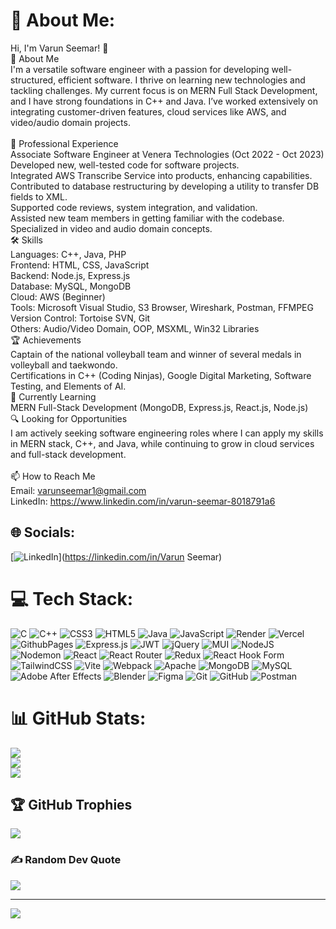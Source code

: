 # 💫 About Me:
Hi, I'm Varun Seemar! 👋<br>🚀 About Me<br>I'm a versatile software engineer with a passion for developing well-structured, efficient software. I thrive on learning new technologies and tackling challenges. My current focus is on MERN Full Stack Development, and I have strong foundations in C++ and Java. I’ve worked extensively on integrating customer-driven features, cloud services like AWS, and video/audio domain projects.<br><br>💼 Professional Experience<br>Associate Software Engineer at Venera Technologies (Oct 2022 - Oct 2023)<br>Developed new, well-tested code for software projects.<br>Integrated AWS Transcribe Service into products, enhancing capabilities.<br>Contributed to database restructuring by developing a utility to transfer DB fields to XML.<br>Supported code reviews, system integration, and validation.<br>Assisted new team members in getting familiar with the codebase.<br>Specialized in video and audio domain concepts.<br>🛠️ Skills<br>Languages: C++, Java, PHP<br>Frontend: HTML, CSS, JavaScript<br>Backend: Node.js, Express.js<br>Database: MySQL, MongoDB<br>Cloud: AWS (Beginner)<br>Tools: Microsoft Visual Studio, S3 Browser, Wireshark, Postman, FFMPEG<br>Version Control: Tortoise SVN, Git<br>Others: Audio/Video Domain, OOP, MSXML, Win32 Libraries<br>🏆 Achievements<br>Captain of the national volleyball team and winner of several medals in volleyball and taekwondo.<br>Certifications in C++ (Coding Ninjas), Google Digital Marketing, Software Testing, and Elements of AI.<br>🌱 Currently Learning<br>MERN Full-Stack Development (MongoDB, Express.js, React.js, Node.js)<br>🔍 Looking for Opportunities<br>I am actively seeking software engineering roles where I can apply my skills in MERN stack, C++, and Java, while continuing to grow in cloud services and full-stack development.<br><br>📫 How to Reach Me<br>Email: varunseemar1@gmail.com<br>LinkedIn: https://www.linkedin.com/in/varun-seemar-8018791a6


## 🌐 Socials:
[![LinkedIn](https://img.shields.io/badge/LinkedIn-%230077B5.svg?logo=linkedin&logoColor=white)](https://linkedin.com/in/Varun Seemar) 

# 💻 Tech Stack:
![C](https://img.shields.io/badge/c-%2300599C.svg?style=for-the-badge&logo=c&logoColor=white) ![C++](https://img.shields.io/badge/c++-%2300599C.svg?style=for-the-badge&logo=c%2B%2B&logoColor=white) ![CSS3](https://img.shields.io/badge/css3-%231572B6.svg?style=for-the-badge&logo=css3&logoColor=white) ![HTML5](https://img.shields.io/badge/html5-%23E34F26.svg?style=for-the-badge&logo=html5&logoColor=white) ![Java](https://img.shields.io/badge/java-%23ED8B00.svg?style=for-the-badge&logo=openjdk&logoColor=white) ![JavaScript](https://img.shields.io/badge/javascript-%23323330.svg?style=for-the-badge&logo=javascript&logoColor=%23F7DF1E) ![Render](https://img.shields.io/badge/Render-%46E3B7.svg?style=for-the-badge&logo=render&logoColor=white) ![Vercel](https://img.shields.io/badge/vercel-%23000000.svg?style=for-the-badge&logo=vercel&logoColor=white) ![GithubPages](https://img.shields.io/badge/github%20pages-121013?style=for-the-badge&logo=github&logoColor=white) ![Express.js](https://img.shields.io/badge/express.js-%23404d59.svg?style=for-the-badge&logo=express&logoColor=%2361DAFB) ![JWT](https://img.shields.io/badge/JWT-black?style=for-the-badge&logo=JSON%20web%20tokens) ![jQuery](https://img.shields.io/badge/jquery-%230769AD.svg?style=for-the-badge&logo=jquery&logoColor=white) ![MUI](https://img.shields.io/badge/MUI-%230081CB.svg?style=for-the-badge&logo=mui&logoColor=white) ![NodeJS](https://img.shields.io/badge/node.js-6DA55F?style=for-the-badge&logo=node.js&logoColor=white) ![Nodemon](https://img.shields.io/badge/NODEMON-%23323330.svg?style=for-the-badge&logo=nodemon&logoColor=%BBDEAD) ![React](https://img.shields.io/badge/react-%2320232a.svg?style=for-the-badge&logo=react&logoColor=%2361DAFB) ![React Router](https://img.shields.io/badge/React_Router-CA4245?style=for-the-badge&logo=react-router&logoColor=white) ![Redux](https://img.shields.io/badge/redux-%23593d88.svg?style=for-the-badge&logo=redux&logoColor=white) ![React Hook Form](https://img.shields.io/badge/React%20Hook%20Form-%23EC5990.svg?style=for-the-badge&logo=reacthookform&logoColor=white) ![TailwindCSS](https://img.shields.io/badge/tailwindcss-%2338B2AC.svg?style=for-the-badge&logo=tailwind-css&logoColor=white) ![Vite](https://img.shields.io/badge/vite-%23646CFF.svg?style=for-the-badge&logo=vite&logoColor=white) ![Webpack](https://img.shields.io/badge/webpack-%238DD6F9.svg?style=for-the-badge&logo=webpack&logoColor=black) ![Apache](https://img.shields.io/badge/apache-%23D42029.svg?style=for-the-badge&logo=apache&logoColor=white) ![MongoDB](https://img.shields.io/badge/MongoDB-%234ea94b.svg?style=for-the-badge&logo=mongodb&logoColor=white) ![MySQL](https://img.shields.io/badge/mysql-4479A1.svg?style=for-the-badge&logo=mysql&logoColor=white) ![Adobe After Effects](https://img.shields.io/badge/Adobe%20After%20Effects-9999FF.svg?style=for-the-badge&logo=Adobe%20After%20Effects&logoColor=white) ![Blender](https://img.shields.io/badge/blender-%23F5792A.svg?style=for-the-badge&logo=blender&logoColor=white) ![Figma](https://img.shields.io/badge/figma-%23F24E1E.svg?style=for-the-badge&logo=figma&logoColor=white) ![Git](https://img.shields.io/badge/git-%23F05033.svg?style=for-the-badge&logo=git&logoColor=white) ![GitHub](https://img.shields.io/badge/github-%23121011.svg?style=for-the-badge&logo=github&logoColor=white) ![Postman](https://img.shields.io/badge/Postman-FF6C37?style=for-the-badge&logo=postman&logoColor=white)
# 📊 GitHub Stats:
![](https://github-readme-stats.vercel.app/api?username=varunseemar&theme=dark&hide_border=false&include_all_commits=false&count_private=false)<br/>
![](https://github-readme-streak-stats.herokuapp.com/?user=varunseemar&theme=dark&hide_border=false)<br/>
![](https://github-readme-stats.vercel.app/api/top-langs/?username=varunseemar&theme=dark&hide_border=false&include_all_commits=false&count_private=false&layout=compact)

## 🏆 GitHub Trophies
![](https://github-profile-trophy.vercel.app/?username=varunseemar&theme=tokyonight&no-frame=false&no-bg=true&margin-w=4)

### ✍️ Random Dev Quote
![](https://quotes-github-readme.vercel.app/api?type=vetical&theme=tokyonight)

---
[![](https://visitcount.itsvg.in/api?id=varunseemar&icon=10&color=13)](https://visitcount.itsvg.in)

<!-- Proudly created with GPRM ( https://gprm.itsvg.in ) -->
